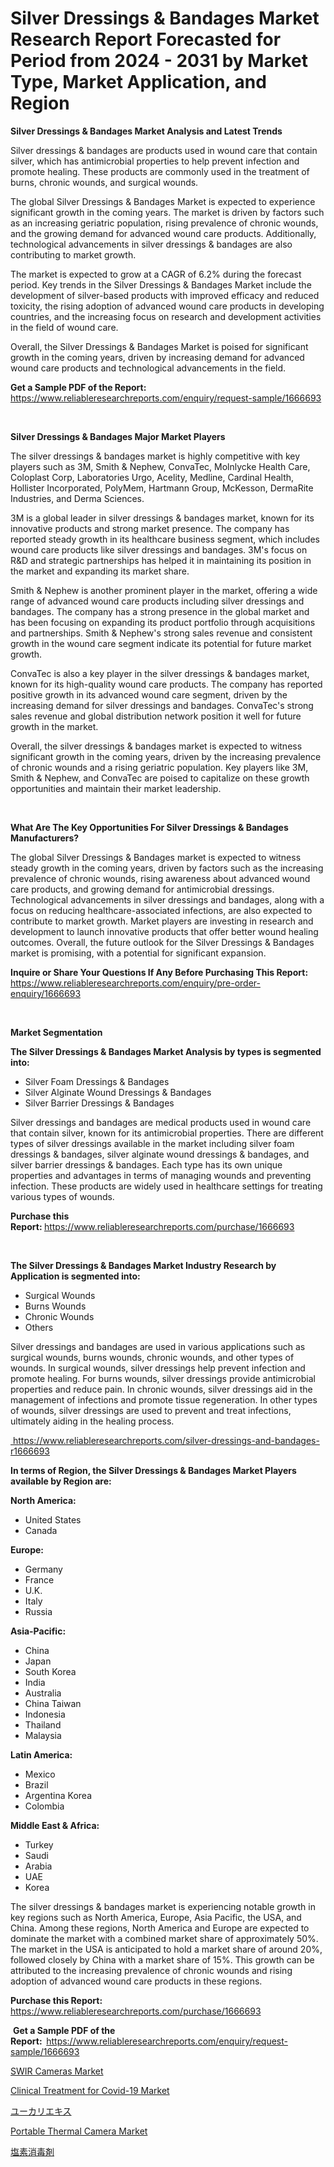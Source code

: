 <p><h1>Silver Dressings & Bandages Market Research Report Forecasted for Period from 2024 -  2031 by Market Type, Market Application, and Region</h1></p><p><strong>Silver Dressings & Bandages Market Analysis and Latest Trends</strong></p>
<p><p>Silver dressings & bandages are products used in wound care that contain silver, which has antimicrobial properties to help prevent infection and promote healing. These products are commonly used in the treatment of burns, chronic wounds, and surgical wounds.</p><p>The global Silver Dressings & Bandages Market is expected to experience significant growth in the coming years. The market is driven by factors such as an increasing geriatric population, rising prevalence of chronic wounds, and the growing demand for advanced wound care products. Additionally, technological advancements in silver dressings & bandages are also contributing to market growth.</p><p>The market is expected to grow at a CAGR of 6.2% during the forecast period. Key trends in the Silver Dressings & Bandages Market include the development of silver-based products with improved efficacy and reduced toxicity, the rising adoption of advanced wound care products in developing countries, and the increasing focus on research and development activities in the field of wound care.</p><p>Overall, the Silver Dressings & Bandages Market is poised for significant growth in the coming years, driven by increasing demand for advanced wound care products and technological advancements in the field.</p></p>
<p><strong>Get a Sample PDF of the Report:&nbsp;</strong> <a href="https://www.reliableresearchreports.com/enquiry/request-sample/1666693">https://www.reliableresearchreports.com/enquiry/request-sample/1666693</a></p>
<p>&nbsp;</p>
<p><strong>Silver Dressings & Bandages Major Market Players</strong></p>
<p><p>The silver dressings & bandages market is highly competitive with key players such as 3M, Smith & Nephew, ConvaTec, Molnlycke Health Care, Coloplast Corp, Laboratories Urgo, Acelity, Medline, Cardinal Health, Hollister Incorporated, PolyMem, Hartmann Group, McKesson, DermaRite Industries, and Derma Sciences.</p><p>3M is a global leader in silver dressings & bandages market, known for its innovative products and strong market presence. The company has reported steady growth in its healthcare business segment, which includes wound care products like silver dressings and bandages. 3M's focus on R&D and strategic partnerships has helped it in maintaining its position in the market and expanding its market share.</p><p>Smith & Nephew is another prominent player in the market, offering a wide range of advanced wound care products including silver dressings and bandages. The company has a strong presence in the global market and has been focusing on expanding its product portfolio through acquisitions and partnerships. Smith & Nephew's strong sales revenue and consistent growth in the wound care segment indicate its potential for future market growth.</p><p>ConvaTec is also a key player in the silver dressings & bandages market, known for its high-quality wound care products. The company has reported positive growth in its advanced wound care segment, driven by the increasing demand for silver dressings and bandages. ConvaTec's strong sales revenue and global distribution network position it well for future growth in the market.</p><p>Overall, the silver dressings & bandages market is expected to witness significant growth in the coming years, driven by the increasing prevalence of chronic wounds and a rising geriatric population. Key players like 3M, Smith & Nephew, and ConvaTec are poised to capitalize on these growth opportunities and maintain their market leadership.</p></p>
<p>&nbsp;</p>
<p><strong>What Are The Key Opportunities For Silver Dressings & Bandages Manufacturers?</strong></p>
<p><p>The global Silver Dressings & Bandages market is expected to witness steady growth in the coming years, driven by factors such as the increasing prevalence of chronic wounds, rising awareness about advanced wound care products, and growing demand for antimicrobial dressings. Technological advancements in silver dressings and bandages, along with a focus on reducing healthcare-associated infections, are also expected to contribute to market growth. Market players are investing in research and development to launch innovative products that offer better wound healing outcomes. Overall, the future outlook for the Silver Dressings & Bandages market is promising, with a potential for significant expansion.</p></p>
<p><strong>Inquire or Share Your Questions If Any Before Purchasing This Report:</strong> <a href="https://www.reliableresearchreports.com/enquiry/pre-order-enquiry/1666693">https://www.reliableresearchreports.com/enquiry/pre-order-enquiry/1666693</a></p>
<p>&nbsp;</p>
<p><strong>Market Segmentation</strong></p>
<p><strong>The Silver Dressings & Bandages Market Analysis by types is segmented into:</strong></p>
<p><ul><li>Silver Foam Dressings & Bandages</li><li>Silver Alginate Wound Dressings & Bandages</li><li>Silver Barrier Dressings & Bandages</li></ul></p>
<p><p>Silver dressings and bandages are medical products used in wound care that contain silver, known for its antimicrobial properties. There are different types of silver dressings available in the market including silver foam dressings & bandages, silver alginate wound dressings & bandages, and silver barrier dressings & bandages. Each type has its own unique properties and advantages in terms of managing wounds and preventing infection. These products are widely used in healthcare settings for treating various types of wounds.</p></p>
<p><strong>Purchase this Report:&nbsp;</strong><a href="https://www.reliableresearchreports.com/purchase/1666693">https://www.reliableresearchreports.com/purchase/1666693</a></p>
<p>&nbsp;</p>
<p><strong>The Silver Dressings & Bandages Market Industry Research by Application is segmented into:</strong></p>
<p><ul><li>Surgical Wounds</li><li>Burns Wounds</li><li>Chronic Wounds</li><li>Others</li></ul></p>
<p><p>Silver dressings and bandages are used in various applications such as surgical wounds, burns wounds, chronic wounds, and other types of wounds. In surgical wounds, silver dressings help prevent infection and promote healing. For burns wounds, silver dressings provide antimicrobial properties and reduce pain. In chronic wounds, silver dressings aid in the management of infections and promote tissue regeneration. In other types of wounds, silver dressings are used to prevent and treat infections, ultimately aiding in the healing process.</p></p>
<p><a href="https://www.reliableresearchreports.com/silver-dressings-and-bandages-r1666693">&nbsp;https://www.reliableresearchreports.com/silver-dressings-and-bandages-r1666693</a></p>
<p><strong>In terms of Region, the Silver Dressings & Bandages Market Players available by Region are:</strong></p>
<p>
    <p> <strong> North America: </strong>
        <ul>
            <li>United States</li>
            <li>Canada</li>
        </ul>
        </p> 
    <p> <strong> Europe: </strong>
        <ul>
            <li>Germany</li>
            <li>France</li>
            <li>U.K.</li>
            <li>Italy</li>
            <li>Russia</li>
        </ul>
        </p> 
    <p> <strong> Asia-Pacific: </strong>
        <ul>
            <li>China</li>
            <li>Japan</li>
            <li>South Korea</li>
            <li>India</li>
            <li>Australia</li>
            <li>China Taiwan</li>
            <li>Indonesia</li>
            <li>Thailand</li>
            <li>Malaysia</li>
        </ul>
        </p> 
    <p> <strong> Latin America: </strong>
        <ul>
            <li>Mexico</li>
            <li>Brazil</li>
            <li>Argentina Korea</li>
            <li>Colombia</li>
        </ul>
        </p> 
    <p> <strong> Middle East & Africa: </strong>
        <ul>
            <li>Turkey</li>
            <li>Saudi</li>
            <li>Arabia</li>
            <li>UAE</li>
            <li>Korea</li>
        </ul>
    </p>
    </p>
<p><p>The silver dressings & bandages market is experiencing notable growth in key regions such as North America, Europe, Asia Pacific, the USA, and China. Among these regions, North America and Europe are expected to dominate the market with a combined market share of approximately 50%. The market in the USA is anticipated to hold a market share of around 20%, followed closely by China with a market share of 15%. This growth can be attributed to the increasing prevalence of chronic wounds and rising adoption of advanced wound care products in these regions.</p></p>
<p><strong>Purchase this Report: </strong><a href="https://www.reliableresearchreports.com/purchase/1666693">https://www.reliableresearchreports.com/purchase/1666693</a></p>
<p>&nbsp;<strong>Get a Sample PDF of the Report:&nbsp;&nbsp;</strong><a href="https://www.reliableresearchreports.com/enquiry/request-sample/1666693">https://www.reliableresearchreports.com/enquiry/request-sample/1666693</a></p>
<p><strong></strong></p>
<p><p><a href="https://www.linkedin.com/pulse/swir-cameras-industry-analysis-report-its-market-size-share-jx7hf">SWIR Cameras Market</a></p><p><a href="https://github.com/lorenzaSchmeler/Market-Research-Report-List-1/blob/main/clinical-treatment-for-covid-19-market.md">Clinical Treatment for Covid-19 Market</a></p><p><a href="https://github.com/hardee896/Market-Research-Report-List-2/blob/main/7775387176463.md">ユーカリエキス</a></p><p><a href="https://www.linkedin.com/pulse/global-portable-thermal-camera-industry-types-applications-jyk7f">Portable Thermal Camera Market</a></p><p><a href="https://github.com/Andrewones2023/Market-Research-Report-List-2/blob/main/8261653176464.md">塩素消毒剤</a></p></p>